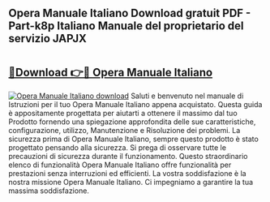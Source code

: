 ## Opera Manuale Italiano Download gratuit PDF - Part-k8p Italiano Manuale del proprietario del servizio JAPJX

# <h2><a href="http://df9mnpw.blite.top/?on=Opera+Manuale+Italiano">🔗Download 👉🔴 Opera Manuale Italiano</a></h2>

[![Opera Manuale Italiano download](https://i.imgur.com/lujVjoI.png)](http://df9mnpw.blite.top/?on=Opera+Manuale+Italiano)
Saluti e benvenuto nel manuale di Istruzioni per il tuo Opera Manuale Italiano appena acquistato. Questa guida è appositamente progettata per aiutarti a ottenere il massimo dal tuo Prodotto fornendo una spiegazione approfondita delle sue caratteristiche, configurazione, utilizzo, Manutenzione e Risoluzione dei problemi. La sicurezza prima di Opera Manuale Italiano, sempre questo prodotto è stato progettato pensando alla sicurezza. Si prega di osservare tutte le precauzioni di sicurezza durante il funzionamento. Questo straordinario elenco di funzionalità Opera Manuale Italiano offre funzionalità per prestazioni senza interruzioni ed efficienti. La vostra soddisfazione è la nostra missione Opera Manuale Italiano. Ci impegniamo a garantire la tua massima soddisfazione.
